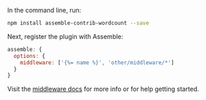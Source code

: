 In the command line, run:

```bash
npm install assemble-contrib-wordcount --save
```

Next, register the plugin with Assemble:

```js
assemble: {
  options: {
    middleware: ['{%= name %}', 'other/middleware/*']
  }
}
```

Visit the [middleware docs](http://assemble.io/middleware/) for more info or for help getting started.
